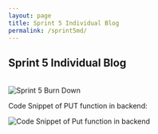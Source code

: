 ```yaml
---
layout: page
title: Sprint 5 Individual Blog
permalink: /sprint5md/
---
```


<h2>Sprint 5 Individual Blog</h2>
<br>
<img src="https://i.ibb.co/wdH57GX/image.png" alt="Sprint 5 Burn Down">

Code Snippet of PUT function in backend:

<img src="https://i.ibb.co/NxB990p/carbon.png" alt="Code Snippet of Put function in backend">

